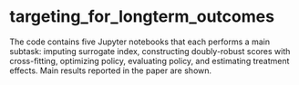 # targeting_for_longterm_outcomes

The code contains five Jupyter notebooks that each performs a main subtask: imputing surrogate index, constructing doubly-robust scores with cross-fitting, optimizing policy, evaluating policy, and estimating treatment effects. Main results reported in the paper are shown.
